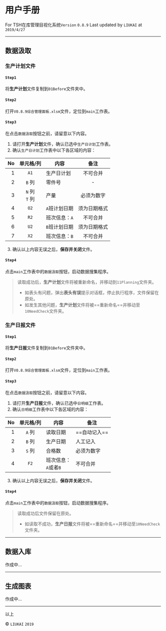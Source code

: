# 用户手册

For TSH在库管理目视化系统`Version` `0.8.9`
Last updated by `LIUKAI` at `2019/4/27`

---

## 数据汲取

### 生产计划文件

#### `Step1`

将**生产计划**文件复制到`01Before`文件夹中。

#### `Step2`

打开`V0.8.9综合管理面板.xlsm`文件，定位到`main`工作表。

#### `Step3`

在点击`数据汲取`按钮之前，请留意以下内容。

1. 请打开**生产计划**文件，确认已选中`生产日计划`工作表。
2. 确认`生产日计划`工作表中以下各区域的内容：

| No | 单元格/列 | 内容 | 备注 |
|---:|:---:|---|:---:|
|1| `A1`|生产日计划|不可合并|
|2|`B` 列|零件号|-|
|3|`N` 列<br>`T` 列|产量|必须为数字|
|4|`O2`|`A`班计划日期|须为日期格式|
|5|`R2`|班次信息：`A`|不可合并|
|6|`U2`|`B`班计划日期|须为日期格式|
|7|`X2`|班次信息：`B`|不可合并|

3. 确认以上内容无误之后，**保存并关闭**文件。

#### `Step4`

点击`main`工作表中的`数据汲取`按钮，启动数据搜集程序。

> 读取成功后，**生产计划**文件将被重新命名，并移动到`11Planning`文件夹。
> * 如表头有问题，弹出**表头有误**提示对话框，停止执行程序，文件保留在原处。
> * 如发生其他问题，**生产计划**文件将被==重新命名==并移动至`10NeedCheck`文件夹。

### 生产日报文件

#### `Step1`

将**生产日报**文件复制到`01Before`文件夹中。

#### `Step2`

打开`V0.8.9综合管理面板.xlsm`文件，定位到`main`工作表。

#### `Step3`

在点击`数据汲取`按钮之前，请留意以下内容。

1. 请打开**生产日报**文件，确认已选中`日明细`工作表。
2. 确认`日明细`工作表中以下各区域的内容：

| No | 单元格/列 | 内容 | 备注 |
|---:|:---:|---|---|
|1|`A` 列|读取日期|==自动记入==|
|2|`B` 列|生产日期|人工记入|
|3|`S` 列|合格数|必须为数字|
|4|`F2`|班次信息：<br>`A`或者`B`|不可合并|

3. 确认以上内容无误之后，**保存并关闭**文件。

#### `Step4`

点击`main`工作表中的`数据汲取`按钮，启动数据搜集程序。

> 读取成功后文件保留在原处。
> * 如读取不成功，**生产日报**文件将被==重新命名==并移动至`10NeedCheck`文件夹。

---

## 数据入库

作成中...

---

## 生成图表

作成中...

---

以上

&copy; `LIUKAI` `2019`